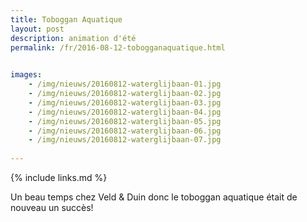 ```yaml
---
title: Toboggan Aquatique
layout: post
description: animation d'été
permalink: /fr/2016-08-12-tobogganaquatique.html

    
images: 
    - /img/nieuws/20160812-waterglijbaan-01.jpg
    - /img/nieuws/20160812-waterglijbaan-02.jpg
    - /img/nieuws/20160812-waterglijbaan-03.jpg
    - /img/nieuws/20160812-waterglijbaan-04.jpg
    - /img/nieuws/20160812-waterglijbaan-05.jpg
    - /img/nieuws/20160812-waterglijbaan-06.jpg
    - /img/nieuws/20160812-waterglijbaan-07.jpg
    
---
```


{% include links.md %}

Un beau temps chez Veld & Duin donc le toboggan aquatique était de nouveau un succès!


